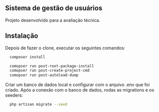 
## Sistema de gestão de usuários

Projeto desenvolvido para a avaliação técnica.


## Instalação

Depois de fazer o clone, executar os seguintes comandos:

```bash
  composer install
```
```bash
  comopser run post-root-package-install
  comopser run post-create-project-cmd
  comopser run post-autoload-dump
```
Criar um banco de dados local e configurar com o arquivo .env que foi criado. Após a conexão com o banco de dados, rodas as migrations e os seeders:

```bash
  php artisan migrate --seed
```